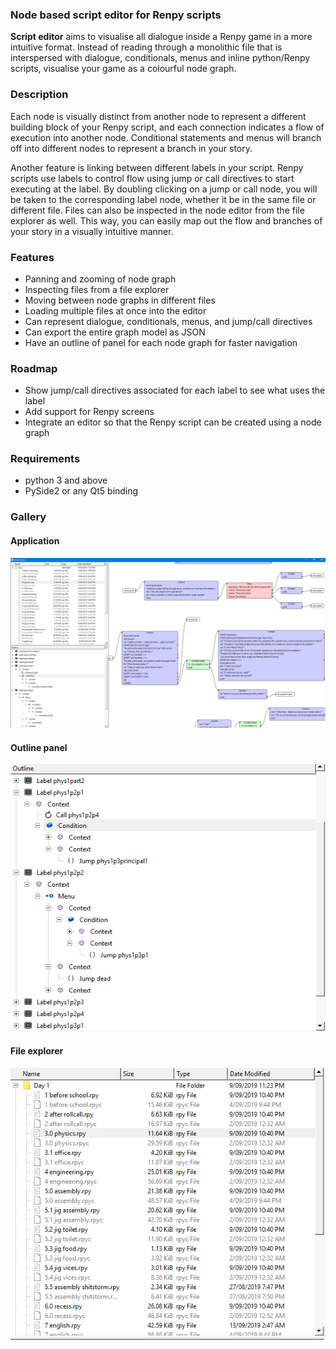 ### Node based script editor for Renpy scripts
**Script editor** aims to visualise all dialogue inside a Renpy game in a more intuitive format. 
Instead of reading through a monolithic file that is interspersed with dialogue, conditionals, menus and inline python/Renpy scripts, 
visualise your game as a colourful node graph. 

### Description
Each node is visually distinct from another node to represent a different building block of your Renpy script, and each connection indicates a flow
of execution into another node. Conditional statements and menus will branch off into different nodes to represent a branch in your story.

Another feature is linking between different labels in your script. Renpy scripts use labels to control flow using jump or call directives to start executing
at the label. By doubling clicking on a jump or call node, you will be taken to the corresponding label node, whether it be in the same file or different file.
Files can also be inspected in the node editor from the file explorer as well. This way, you can easily map out the flow and branches of your story in a visually intuitive manner.

### Features
* Panning and zooming of node graph 
* Inspecting files from a file explorer
* Moving between node graphs in different files
* Loading multiple files at once into the editor
* Can represent dialogue, conditionals, menus, and jump/call directives
* Can export the entire graph model as JSON
* Have an outline of panel for each node graph for faster navigation

### Roadmap
* Show jump/call directives associated for each label to see what uses the label
* Add support for Renpy screens
* Integrate an editor so that the Renpy script can be created using a node graph
  
### Requirements
* python 3 and above
* PySide2 or any Qt5 binding

### Gallery
#### Application
![alt text](docs/1.1.0/window.png "Application Window")

#### Outline panel
![alt text](docs/1.1.0/outline.png "Outline Panel")

#### File explorer
![alt text](docs/1.1.0/file_explorer.png "File Explorer")




